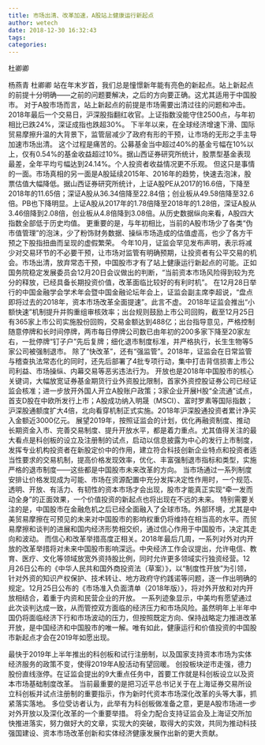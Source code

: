 ```yaml
---
title: 市场出清、改革加速，A股站上健康运行新起点
author: wetech
date: 2018-12-30 16:32:43
tags: 
categories: 
---
```

杜卿卿
<!-- more -->
杨燕青
杜卿卿
站在年末岁首，我们总是憧憬新年能有亮色的新起点。站上新起点的前提十分明确——之前的问题要解决，之后的方向要正确。这尤其适用于中国股市。
对于A股市场而言，站上新起点的前提是市场需要出清过往的问题和冲击。2018年最后一个交易日，沪深股指翻红收官。上证指数没能守住2500点，与年初相比已跌24%，深证成指也跌超30%。
下半年以来，在全球经济增速下滑、国际贸易摩擦升温的大背景下，监管层减少了政府有形的干预，让市场的无形之手主导加速市场出清。
这个过程是痛苦的。公募基金当中超过40%的基金亏幅在10%以上，仅有0.54%的基金收益超过10%。据山西证券研究所统计，股票型基金表现最差，全年平均亏幅达到24.14%。个人投资者收益情况更不乐观。
但这只是事情的一面。市场真相的另一面是A股延续2015年、2016年的趋势，快速去泡沫，股票估值大幅降低。据山西证券研究所统计，上证A股PE从2017的16.6倍，下降至2018年的11.65倍；深证A股从36.34倍降至22.84倍；创业板从49.58倍降至32.6倍。PB也下降明显。上证A股从2017年的1.78倍降至2018年的1.28倍，深证A股从3.46倍降到2.08倍，创业板从4.8倍降到3.08倍。从历史数据纵向来看，A股四大指数全部低于历史均值。
更重要的是，与年初相比，当前的A股市场少了各类“伪市值管理”的泡沫，少了粉饰财务数据、操纵市场造成的估值虚高，也少了各方干预之下股指扭曲而呈现的虚假繁荣。
今年10月，证监会罕见发布声明，表示将减少对交易环节的不必要干预，让市场对监管有明确预期，让投资者有公平交易的机会。市场出清，放弃常态干预，中国股市才有了站上健康运行新起点的可能。正如国务院稳定发展委员会12月20日会议做出的判断，“当前资本市场风险得到较为充分的释放，已经具备长期投资价值，改革面临比较好的有利时机”。
在12月28日举行的中国金融学会学术年会暨中国金融论坛年会上，证监会副主席李超说，“盘点即将过去的2018年，资本市场改革全面提速”。此言不虚。
2018年证监会推出“小额快速”机制提升并购重组审核效率；出台规则鼓励上市公司回购，截至12月25日有365家上市公司实施股份回购，交易金额达到488亿；出台指导意见，严格控制随意停牌和长时间停牌，两市每日停牌公司数已由年初的200多家下降至20家左右，一批停牌“钉子户”先后复牌；细化退市制度标准，并严格执行，长生生物等5家公司被强制退市。
除了“快改革”，还有“强监管”。2018年，证监会在日常监管与稽查执法常态化的同时，还先后部署了4批专项行动，集中打击背信损害上市公司利益、市场操纵、内幕交易等恶劣违法行为。
开放也是2018年中国股市的核心关键词，大幅放宽证券基金期货行业外资股比限制，首家外资控股证券公司已经证监会核准；进一步放开外国人开立A股账户政策；3家企业开展H股“全流通”试点，首支D股在中欧所发行上市；A股成功纳入明晟（MSCI）、富时罗素等国际指数；沪深股通额度扩大4倍，北向看穿机制正式实施。2018年沪深股通投资者累计净买入金额近3000亿元。
展望2019年，按照证监会的计划，优化再融资制度、推动长期资金入市、完善交易制度、提升开放水平，都是着力重点。尤其值得关注的最大看点是科创板的设立及注册制的试点，启动以信息披露为中心的发行上市制度，发挥专业机构投资者在新股定价中的作用，建立符合科技创新企业特点和投资者适当性要求的交易机制，提高价格发现效率，优化、丰富强制退市指标和类型，实施严格的退市制度——这些都是中国股市未来改革的方向。
当市场通过一系列制度安排让价格发现成为可能、市场在资源配置中充分发挥决定性作用时，一个规范、透明、开放、有活力、有韧性的资本市场才会出现，股市才能真正实现“牵一发而动全身”的正面效果，一个价值投资的新起点也将出现在不远的未来。
特别需要关注的是，中国股市在金融危机之后已经全面融入了全球市场。外部环境，尤其是中美贸易摩擦在可预见的未来对中国股市的影响权重仍将维持在相当高的水平。而贸易摩擦和谈判的进展和国内经济形势相交织，通过信心作用于中国股市，决定其走向和波动。
而信心和改革举措高度正相关。2018年最后几周，一系列对外对内开放的改革举措将对未来中国股市影响深远。中央经济工作会议提出，允许电信、教育、医疗、文化等领域放宽外资持股比例，同时允许更多领域实行独资经营。12月26日公布的《中华人民共和国外商投资法（草案）》，以“制度性开放”为引领，针对外资的知识产权保护、技术转让、地方政府守约践诺等问题，逐一作出明确的规定。12月25日公布的《市场准入负面清单（2018年版）》，将对外开放和对内开放相结合，着重于内资和民营企业的开放。
一系列迹象显示，中美均有愿望通过此次谈判达成一致，从而管控双方面临的经济压力和市场风险。虽然明年上半年中国仍将面临经济下行和市场波动的压力，但按照既定方向、保持战略定力推进改革开放，是中国经济和中国股市的唯一解。唯有如此，健康运行和价值投资的中国股市新起点才会在2019年如愿出现。
 
 
最快于2019年上半年推出的科创板和试行注册制，以及国家支持资本市场为实体经济服务的政策不变，使得2019年A股活动有望回暖。
创投板块逆市走强，德力股份直线涨停。在证监会提出的9大重点任务中，首要工作就是科创板设立以及资本市场基础制度改革。
当前最重要的是把习近平总书记关于在上海证券交易所设立科创板并试点注册制的重要指示，作为新时代资本市场深化改革的头等大事，抓紧落实落地。
多位受访者认为，此举有为科创板做准备之意，更是A股市场进一步对外开放以及深化改革的一个重要举措。
将全力配合支持证监会及上海证交所加快推进落实，努力做好大的文章，实现大的突破，取得大的实效，共同为推动科技强国建设、资本市场改革创新和实体经济健康发展作出新的更大贡献。

